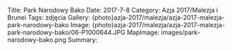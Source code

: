 Title: Park Narodowy Bako
Date: 2017-7-8
Category: Azja 2017/Malezja i Brunei
Tags: zdjęcia
Gallery: {photo}azja-2017/malezja/azja-2017-malezja-park-narodowy-bako
Image: {photo}azja-2017/malezja/azja-2017-malezja-park-narodowy-bako/06-P1000644.JPG
MapImage: images/park-narodowy-bako.png
Summary:
